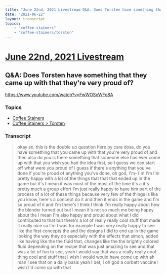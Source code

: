 ```yaml
---
title: "June 22nd, 2021 Livestream Q&A: Does Torsten have something that they came up with that they're very proud of?"
date: "2021-06-22"
layout: transcript
topics:
    - "coffee-stainers"
    - "coffee-stainers/torsten"
---
```

# [June 22nd, 2021 Livestream](../2021-06-22.md)
## Q&A: Does Torsten have something that they came up with that they're very proud of?
https://www.youtube.com/watch?v=FwWOSoWFo8A

### Topics
* [Coffee Stainers](../topics/coffee-stainers.md)
* [Coffee Stainers > Torsten](../topics/coffee-stainers/torsten.md)

### Transcript

> okay so, this is the double up question here by cara dosa, do you have something that you came up with that you're very proud of and then also do you is there something that someone else has ever come up with that you wish you had the idea first, so I guess we can start off what were you proud of I guess if there's anything that you've done if you're proud of anything you've done, oh god, I'm- I'm I'm I'm pretty happy with a lot of the things that that that ended up in the game but it's I mean it was most of the most of the time it's a it's pretty much a group effort I'm just really happy to have him part of the process of a lot of these things because very few of the things is like you know, here's a concept do it and then it ends in the game and I'm so proud of it and I'm there's I think I think I'm really happy about how the blender turned out but I mean it's not so much me being happy about the I mean I'm also happy and proud about what I did contributed to that but there's a lot of really really cool stuff that made it really nice so I'm I was for example I was very really happy to see like the first concepts the and the designs I did to end up in the game looking the way they do especially with the effects that simon, added like having like the the fluid that, changes like the the brightly colored fluid depending on the recipe that was just amazing to see and that was a lot of fun to see, yeah I would say that was a really really cool thing cool and stuff that I wish I would would have come up with ah man I see that on a daily basis yeah I bet, I oh god a corbett vaccine I wish I'd come up with that
